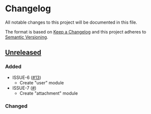 # Changelog
All notable changes to this project will be documented in this file.

The format is based on [Keep a Changelog](http://keepachangelog.com/en/1.0.0/)
and this project adheres to [Semantic Versioning](http://semver.org/spec/v2.0.0.html).

## [Unreleased](https://github.com/odessajavaclub/coffee-pot/compare/master...HEAD)
### Added

- ISSUE-6 ([#13](https://github.com/odessajavaclub/coffee-pot/pull/13))
    - Create "user" module
- ISSUE-7 ([#](https://github.com/odessajavaclub/coffee-pot/pull/10))
    - Create "attachment" module

### Changed
